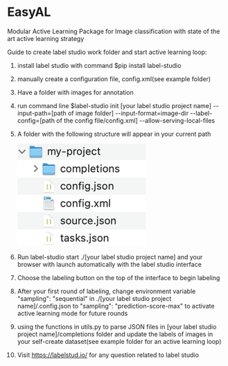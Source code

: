 # EasyAL
Modular Active Learning Package for Image classification with state of the art active learning strategy



Guide to create label studio work folder and start active learning loop:

1. install label studio with command $pip install label-studio
2. manually create a configuration file, config.xml(see example folder)
3. Have a folder with images for annotation
4. run command line  $label-studio init [your label studio project name] --input-path=[path of image folder] --input-format=image-dir --label-config=[path of the config file/config.xml] --allow-serving-local-files
5. A folder with the following structure will appear in your current path 

   ![img](./example/label_studio_work_folder.png)

6. Run label-studio start ./[your label studio project name] and your browser with launch automatically with the label studio interface
7. Choose the labeling button on the top of the interface to begin labeling
8. After your first round of labeling, change environment variable  "sampling": "sequential" in ./[your label studio project name]/.config.json to "sampling": "prediction-score-max" to activate active learning mode for future rounds
9. using the functions in utils.py to parse JSON files in [your label studio project name]/completions folder and update the labels of images in your self-create dataset(see example folder for an active learning loop)
10. Visit https://labelstud.io/ for any question related to label studio

